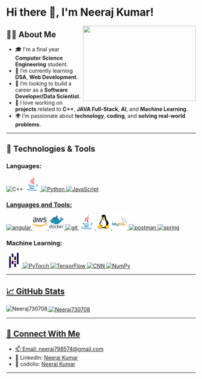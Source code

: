 # Hi there 👋, I'm Neeraj Kumar! 

<img align="right" src="https://camo.githubusercontent.com/f439125c820c4e61a4e13c7828d6eac20021a0e408b6ec6f9e0b1b2487c8de85/68747470733a2f2f6d69726f2e6d656469756d2e636f6d2f76322f726573697a653a6669743a3832382f302a37513379765349765f7430696f4a2d5a2e676966" width="300" height="200"/>

## 👨‍💻 About Me

- 🎓 I'm a final year **Computer Science Engineering** student.
- 🌱 I’m currently learning **DSA**, **Web Development**.
- 💼 I’m looking to build a career as a **Software Developer/Data Scientist**.
- 🚀 I love working on **projects** related to **C++**, **JAVA Full-Stack**, **AI**, and **Machine Learning**.
- 🌍 I’m passionate about **technology**, **coding**, and **solving real-world problems**.

---

## 🔧 Technologies & Tools

### Languages:
![C++](https://img.shields.io/badge/-C++-00599C?style=flat-square&logo=c%2B%2B&logoColor=white)
<a href="https://www.java.com" target="_blank" rel="noreferrer"> <img src="https://raw.githubusercontent.com/devicons/devicon/master/icons/java/java-original.svg" alt="java" width="40" height="40"/> </a> <a href="https://www.linux.org/" target="_blank" rel="noreferrer"> 
![Python](https://img.shields.io/badge/Python-3776AB?style=flat-square&logo=python&logoColor=white)
![JavaScript](https://img.shields.io/badge/-JavaScript-F7DF1E?style=flat-square&logo=javascript&logoColor=black)

<h3 align="left">Languages and Tools:</h3>
<p align="left"> <a href="https://angular.io" target="_blank" rel="noreferrer"> <img src="https://angular.io/assets/images/logos/angular/angular.svg" alt="angular" width="40" height="40"/> </a> <a href="https://aws.amazon.com" target="_blank" rel="noreferrer"> <img src="https://raw.githubusercontent.com/devicons/devicon/master/icons/amazonwebservices/amazonwebservices-original-wordmark.svg" alt="aws" width="40" height="40"/> </a> <a href="https://www.docker.com/" target="_blank" rel="noreferrer"> <img src="https://raw.githubusercontent.com/devicons/devicon/master/icons/docker/docker-original-wordmark.svg" alt="docker" width="40" height="40"/> </a> <a href="https://git-scm.com/" target="_blank" rel="noreferrer"> <img src="https://www.vectorlogo.zone/logos/git-scm/git-scm-icon.svg" alt="git" width="40" height="40"/> </a> <a href="https://www.java.com" target="_blank" rel="noreferrer"> <img src="https://raw.githubusercontent.com/devicons/devicon/master/icons/java/java-original.svg" alt="java" width="40" height="40"/> </a> <a href="https://www.linux.org/" target="_blank" rel="noreferrer"> <img src="https://raw.githubusercontent.com/devicons/devicon/master/icons/linux/linux-original.svg" alt="linux" width="40" height="40"/> </a> <a href="https://www.mysql.com/" target="_blank" rel="noreferrer"> <img src="https://raw.githubusercontent.com/devicons/devicon/master/icons/mysql/mysql-original-wordmark.svg" alt="mysql" width="40" height="40"/> </a> <a href="https://postman.com" target="_blank" rel="noreferrer"> <img src="https://www.vectorlogo.zone/logos/getpostman/getpostman-icon.svg" alt="postman" width="40" height="40"/> </a> <a href="https://spring.io/" target="_blank" rel="noreferrer"> <img src="https://www.vectorlogo.zone/logos/springio/springio-icon.svg" alt="spring" width="40" height="40"/> </a> </p>


### Machine Learning:
 <a href="https://pandas.pydata.org/" target="_blank" rel="noreferrer"> <img src="https://raw.githubusercontent.com/devicons/devicon/2ae2a900d2f041da66e950e4d48052658d850630/icons/pandas/pandas-original.svg" alt="pandas" width="40" height="40"/>
![PyTorch](https://img.shields.io/badge/PyTorch-EE4C2C?style=flat-square&logo=pytorch&logoColor=white)
![TensorFlow](https://img.shields.io/badge/TensorFlow-FF6F00?style=flat-square&logo=tensorflow&logoColor=white)
![CNN](https://img.shields.io/badge/-CNN-FF6F00?style=flat-square&logo=cnn&logoColor=white)
![NumPy](https://img.shields.io/badge/NumPy-013243?style=flat-square&logo=numpy&logoColor=white)

---

## 📈 GitHub Stats

<p><img align="left" src="https://github-readme-stats.vercel.app/api/top-langs?username=Neeraj730708&show_icons=true&locale=en&layout=compact" alt="Neeraj730708" /></p>
<p>&nbsp;<img align="center" src="https://github-readme-stats.vercel.app/api?username=Neeraj730708&show_icons=true&locale=en" alt="Neeraj730708" /></p>


---


## 📣 Connect With Me

- 📫 Email: [neeraj798574@gmail.com](mailto:neeraj798574@gmail.com)
- 🔗 LinkedIn: [Neeraj Kumar](https://www.linkedin.com/in/neeraj73070/)
- 🧩 codolio: [Neeraj Kumar](https://codolio.com/profile/neel_) 

---



